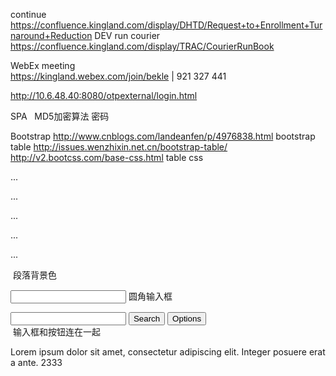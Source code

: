 
continue https://confluence.kingland.com/display/DHTD/Request+to+Enrollment+Turnaround+Reduction
DEV run courier
https://confluence.kingland.com/display/TRAC/CourierRunBook

WebEx meeting   
https://kingland.webex.com/join/bekle   |  921 327 441     


http://10.6.48.40:8080/otpexternal/login.html

SPA    MD5加密算法 密码

Bootstrap
http://www.cnblogs.com/landeanfen/p/4976838.html  bootstrap table
http://issues.wenzhixin.net.cn/bootstrap-table/
http://v2.bootcss.com/base-css.html   table css

  
<p class="bg-primary">...</p>
<p class="bg-success">...</p>
<p class="bg-info">...</p>
<p class="bg-warning">...</p>
<p class="bg-danger">...</p>  段落背景色

<input type="text" class="input-medium search-query"> 圆角输入框
<div class="input-append">
  <input class="span2" id="appendedInputButtons" type="text">
  <button class="btn" type="button">Search</button>
  <button class="btn" type="button">Options</button>
</div>  输入框和按钮连在一起


Lorem ipsum dolor sit amet, consectetur adipiscing elit. Integer posuere erat a ante.   2333

<!-- Favicon -->
<link rel="shortcut icon" href="img/favicon.ico" />
